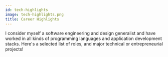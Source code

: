 ```yaml
---
id: tech-highlights
image: tech-highlights.png
title: Career Highlights
---
```


I consider myself a software engineering and design generalist and have worked in all kinds of
programming languages and application development stacks. Here's a selected list of roles, and
major technical or entrepreneurial projects!
